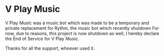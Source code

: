 # V Play Music
V Play Music was a music bot which was made to be a temporary and private replacement for Rythm, the music bot which recently shutdown
For now, due to reasons, this project is now shutdown as well, I hereby declare the End of Service for V Play Music.

Thanks for all the support, whoever used it.
